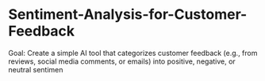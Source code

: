 # Sentiment-Analysis-for-Customer-Feedback
Goal: Create a simple AI tool that categorizes customer feedback (e.g., from reviews, social media comments, or emails) into positive, negative, or neutral sentimen
